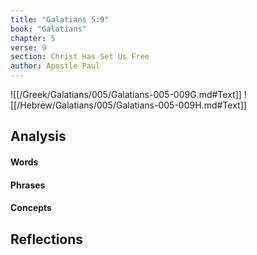 ```yaml
---
title: "Galatians 5:9"
book: "Galatians"
chapter: 5
verse: 9
section: Christ Has Set Us Free
author: Apostle Paul
---
```

![[/Greek/Galatians/005/Galatians-005-009G.md#Text]]
![[/Hebrew/Galatians/005/Galatians-005-009H.md#Text]]

## Analysis

#### Words

#### Phrases

#### Concepts

## Reflections
